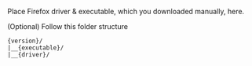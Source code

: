 Place Firefox driver & executable, which you downloaded manually, here.

(Optional) Follow this folder structure
```
{version}/
|__{executable}/
|__{driver}/
```
